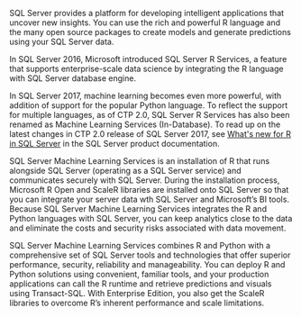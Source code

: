 SQL Server provides a platform for developing intelligent applications that uncover new insights. You can use the rich and powerful R language and the many open source packages to create models and generate predictions using your SQL Server data. 

In SQL Server 2016, Microsoft introduced SQL Server R Services, a feature that supports enterprise-scale data science by integrating the R language with SQL Server database engine.

In SQL Server 2017, machine learning becomes even more powerful, with addition of support for the popular Python language. To reflect the support for multiple languages, as of CTP 2.0, SQL Server R Services has also been renamed as Machine Learning Services (In-Database). To read up on the latest changes in CTP 2.0 release of SQL Server 2017, see [What's new for R in SQL Server](https://docs.microsoft.com/sql/advanced-analytics/r-services/what-s-new-in-sql-server-r-services) in the SQL Server product documentation. 

SQL Server Machine Learning Services is an installation of R that runs alongside SQL Server (operating as a SQL Server service) and communicates securely with SQL Server.  During the installation process, Microsoft R Open and ScaleR libraries are installed onto SQL Server so that you can integrate your server data wth SQL Server and Microsoft’s BI tools. Because SQL Server Machine Learning Services integrates the R and Python languages with SQL Server, you can keep analytics close to the data and eliminate the costs and security risks associated with data movement.

SQL Server Machine Learning Services combines R and Python with a comprehensive set of SQL Server tools and technologies that offer superior performance, security, reliability and manageability. You can deploy R and Python solutions using convenient, familiar tools, and your production applications can call the R runtime and retrieve predictions and visuals using Transact-SQL. With Enterprise Edition, you also get the ScaleR libraries to overcome R’s inherent performance and scale limitations.